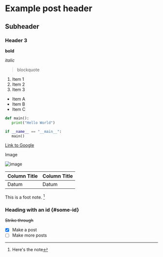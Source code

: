 # Example post header

## Subheader

### Header 3

**bold**

*italic*

> blockquote

1. Item 1
2. Item 2
3. Item 3

 - Item A
 - Item B
 - Item C

 ```python
def main():
    print("Hello World")

if __name__ == "__main__":
    main()
 ```

 [Link to Google](https://www.google.com)

Image

 ![image](https://avatars1.githubusercontent.com/u/10603766?s=40&v=4)

 | Column Title | Column Title |
 | ------------ | ------------ |
 | Datum        | Datum        |


 This is a foot note. [^1]

 [^1]: Here's the note

 ### Heading with an id {#some-id}

 ~~Strike through~~

 - [x] Make a post
 - [ ] Make more posts
